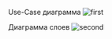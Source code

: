 Use-Case диаграмма
![first](https://github.com/user-attachments/assets/ef41b4c8-c282-4b8e-9647-36ab12c18035)

Диаграмма слоев
![second](https://github.com/user-attachments/assets/6260dc8e-958e-48eb-85c3-59048392f8f9)
